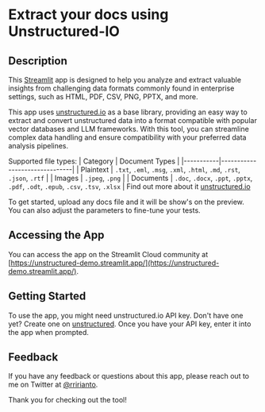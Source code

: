 # Extract your docs using Unstructured-IO

## Description

This [Streamlit](https://streamlit.io) app is designed to help you analyze and extract valuable insights from challenging data formats commonly found in enterprise settings, such as HTML, PDF, CSV, PNG, PPTX, and more. 


This app uses [unstructured.io](https://unstructured.io) as a base library, providing an easy way to extract and convert unstructured data into a format compatible with popular vector databases and LLM frameworks. With this tool, you can streamline complex data handling and ensure compatibility with your preferred data analysis pipelines. 

Supported file types: 
| Category  | Document Types                |
|-----------|-------------------------------|
| Plaintext | `.txt`, `.eml`, `.msg`, `.xml`, `.html`, `.md`, `.rst`, `.json`, `.rtf` |
| Images    | `.jpeg`, `.png`               |
| Documents | `.doc`, `.docx`, `.ppt`, `.pptx`, `.pdf`, `.odt`, `.epub`, `.csv`, `.tsv`, `.xlsx` |
Find out more about it [unstructured.io](https://github.com/Unstructured-IO/unstructured-api)

To get started, upload any docs file and it will be show's on the preview. You can also adjust the parameters to fine-tune your tests.

## Accessing the App 
You can access the app on the Streamlit Cloud community at [https://unstructured-demo.streamlit.app/](https://unstructured-demo.streamlit.app/).

## Getting Started
To use the app, you might need unstructured.io API key. Don't have one yet? Create one on [unstructured](https://unstructured.io). Once you have your API key, enter it into the app when prompted. 

## 

## Feedback
If you have any feedback or questions about this app, please reach out to me on Twitter at [@rririanto](https://twitter.com/rririanto).

Thank you for checking out the tool!
